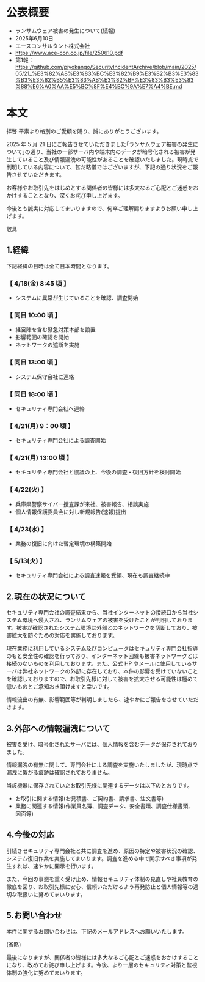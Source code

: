 # 公表概要
- ランサムウェア被害の発生について(続報) 
- 2025年6月10日
- エースコンサルタント株式会社
- https://www.ace-con.co.jp/file/250610.pdf
- 第1報：https://github.com/piyokango/SecurityIncidentArchive/blob/main/2025/05/21_%E3%82%A8%E3%83%BC%E3%82%B9%E3%82%B3%E3%83%B3%E3%82%B5%E3%83%AB%E3%82%BF%E3%83%B3%E3%83%88%E6%A0%AA%E5%BC%8F%E4%BC%9A%E7%A4%BE.md

# 本文
拝啓 平素より格別のご愛顧を賜り、誠にありがとうございます。

2025 年 5 月 21 日にご報告させていただきました｢ランサムウェア被害の発生について｣の通り、当社の一部サーバ内や端末内のデータが暗号化される被害が発生していること及び情報漏洩の可能性があることを確認いたしました。現時点で判明している内容について、甚だ略儀ではございますが、下記の通り状況をご報告させていただきます。

お客様やお取引先をはじめとする関係者の皆様には多大なるご心配とご迷惑をおかけすることとなり、深くお詫び申し上げます。

今後とも誠実に対応してまいりますので、何卒ご理解賜りますようお願い申し上げます。

敬具

## 1.経緯
下記経緯の日時は全て日本時間となります。

### 【 4/18(金) 8:45 頃 】
- システムに異常が生じていることを確認、調査開始
### 【 同日 10:00 頃 】
- 経営陣を含む緊急対策本部を設置
- 影響範囲の確認を開始
- ネットワークの遮断を実施
### 【 同日 13:00 頃 】
- システム保守会社に連絡
### 【 同日 18:00 頃 】
- セキュリティ専門会社へ連絡
### 【 4/21(月) 9：00 頃 】
- セキュリティ専門会社による調査開始
### 【 4/21(月) 13:00 頃 】
- セキュリティ専門会社と協議の上、今後の調査・復旧方針を検討開始
### 【 4/22(火) 】
- 兵庫県警察サイバー捜査課が来社、被害報告、相談実施
- 個人情報保護委員会に対し新規報告(速報)提出 
### 【 4/23(水) 】
- 業務の復旧に向けた暫定環境の構築開始
### 【 5/13(火) 】
- セキュリティ専門会社による調査速報を受領、現在も調査継続中

## 2.現在の状況について
セキュリティ専門会社の調査結果から、当社インターネットの接続口から当社システム環境へ侵入され、ランサムウェアの被害を受けたことが判明しております。被害が確認されたシステム環境は外部とのネットワークを切断しており、被害拡大を防ぐための対応を実施しております。

現在業務に利用しているシステム及びコンピュータはセキュリティ専門会社指導のもと安全性の確認を行っており、インターネット回線も被害ネットワークとは接続のないものを利用しております。また、公式 HP やメールに使用しているサーバは弊社ネットワークの外部に存在しており、本件の影響を受けていないことを確認しておりますので、お取引先様に対して被害を拡大させる可能性は極めて低いものとご承知おき頂けますと幸いです。

情報流出の有無、影響範囲等が判明しましたら、速やかにご報告をさせていただきます。

## 3.外部への情報漏洩について
被害を受け、暗号化されたサーバには、個人情報を含むデータが保存されておりました。

情報漏洩の有無に関して、専門会社による調査を実施いたしましたが、現時点で漏洩に繋がる痕跡は確認されておりません。

当該機器に保存されていたお取引先様に関連するデータは以下のとおりです。
- お取引に関する情報(お見積書、ご契約書、請求書、注文書等)
- 業務に関連する情報(作業員名簿、調査データ、安全書類、調査仕様書類、図面等)

## 4.今後の対応
引続きセキュリティ専門会社と共に調査を進め、原因の特定や被害状況の確認、システム復旧作業を実施してまいります。調査を進める中で開示すべき事項が発生すれば、速やかに開示を行います。

また、今回の事態を重く受け止め、情報セキュリティ体制の見直しや社員教育の徹底を図り、お取引先様に安心、信頼いただけるよう再発防止と個人情報等の適切な取扱いに努めてまいります。 

## 5.お問い合わせ
本件に関するお問い合わせは、下記のメールアドレスへお願いいたします。

(省略)

最後になりますが、関係者の皆様には多大なるご心配とご迷惑をおかけすることになり、改めてお詫び申し上げます。今後、より一層のセキュリティ対策と監視体制の強化に努めてまいります。 
